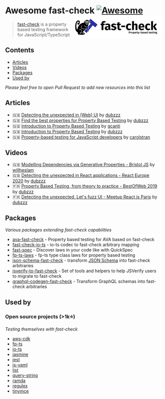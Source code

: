 # Awesome fast-check [![Awesome](https://awesome.re/badge.svg)](https://awesome.re) [<img src="https://raw.githubusercontent.com/dubzzz/fast-check/master/logo/logo.png" width="280" align="right" alt="fast-check">](https://github.com/dubzzz/fast-check/)

> [fast-check](https://github.com/dubzzz/fast-check/) is a property based testing framework for JavaScript/TypeScript 

## Contents

- [Articles](#articles)
- [Videos](#videos)
- [Packages](#packages)
- [Used by](#used-by)

*Please feel free to open Pull Request to add new resources into this list*

## Articles

- 🇬🇧 [Detecting the unexpected in (Web) UI](https://medium.com/criteo-labs/detecting-the-unexpected-in-web-ui-fuzzing-1f3822c8a3a5) by [dubzzz](https://github.com/dubzzz/)
- 🇬🇧 [Find the best properties for Property Based Testing](https://medium.com/@nicolasdubien/find-the-best-properties-for-property-based-testing-ee2ed9d442e1) by [dubzzz](https://github.com/dubzzz/)
- 🇬🇧 [Introduction to Property Based Testing](https://dev.to/gcanti/introduction-to-property-based-testing-17nk) by [gcanti](https://github.com/gcanti/)
- 🇬🇧 [Introduction to Property Based Testing](https://medium.com/criteo-labs/introduction-to-property-based-testing-f5236229d237) by [dubzzz](https://github.com/dubzzz/)
- 🇬🇧 [Property-based testing for JavaScript developers](https://dev.to/meeshkan/property-based-testing-for-javascript-developers-21b2) by [carolstran](https://github.com/carolstran/)

## Videos

- 🇬🇧 [Modelling Dependencies via Generative Properties - Bristol JS](https://www.youtube.com/watch?v=ShlC4Ag2URI) by [willheslam](https://github.com/willheslam)
- 🇬🇧 [Detecting the unexpected in React applications - React Europe 2020](https://www.youtube.com/watch?list=PLCC436JpVnK0Q4WHoB85ZYBwcCyTaMgAl&v=GIPbY75-lEo&feature=emb_logo) by [dubzzz](https://github.com/dubzzz/)
- 🇫🇷 [Property Based Testing, from theory to practice - BestOfWeb 2019](https://youtu.be/GigiViV-GFk) by [dubzzz](https://github.com/dubzzz/)
- 🇫🇷 [Detecting the unexpected, Let's fuzz UI - Meetup React.js Paris](https://www.youtube.com/watch?v=CiD0khq8uPs) by [dubzzz](https://github.com/dubzzz/)

## Packages

*Various packages extending fast-check capabilities*

- [ava-fast-check](https://github.com/dubzzz/ava-fast-check) - Property based testing for AVA based on fast-check
- [fast-check-io-ts](https://github.com/giogonzo/fast-check-io-ts) - io-ts codec to fast-check arbitrary mapping
- [fast-spec](https://github.com/dubzzz/fast-spec) - Discover laws in your code like with QuickSpec
- [fp-ts-laws](https://github.com/gcanti/fp-ts-laws) - fp-ts type class laws for property based testing
- [json-schema-fast-check](https://github.com/unmock/json-schema-fast-check) - transform [JSON Schema](https://json-schema.org) into fast-check arbitraries
- [jsverify-to-fast-check](https://github.com/dubzzz/jsverify-to-fast-check) - Set of tools and helpers to help JSVerify users to migrate to fast-check
- [graphql-codegen-fast-check](https://github.com/danieljharvey/graphql-codegen-fast-check) - Transform GraphQL schemas into fast-check arbitraries

## Used by

### Open source projects (>1k⭐)

*Testing themselves with fast-check*

- [aws-cdk](https://github.com/aws/aws-cdk)
- [fp-ts](https://github.com/gcanti/fp-ts)
- [io-ts](https://github.com/gcanti/io-ts)
- [jasmine](https://github.com/jasmine/jasmine)
- [jest](https://github.com/facebook/jest)
- [js-yaml](https://github.com/nodeca/js-yaml)
- [list](https://github.com/funkia/list)
- [query-string](https://github.com/sindresorhus/query-string)
- [ramda](https://github.com/ramda/ramda)
- [regulex](https://github.com/CJex/regulex)
- [tinymce](https://github.com/tinymce/tinymce)
